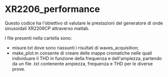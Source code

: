 # XR2206_performance

Questo codice ha l'obiettivo di valutare le prestazioni del generatore di onde sinusoidali XR2206CP attraverso matlab.

I file presenti nella cartella sono:
- misure.txt dove sono riassunti i risultati di waves_acquisition;
- make_plot.m  consente di creare delle mappe cromatiche nelle quali individuare il THD in funzione della frequenza e dell'ampiezza, partendo da un file .txt contenente ampiezza, frequenza e THD per le diverse prove.
